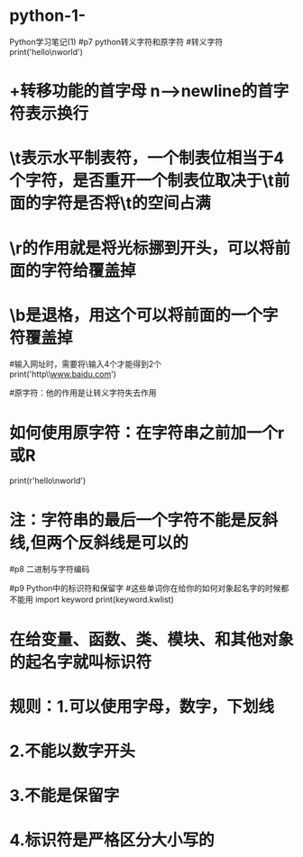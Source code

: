 # python-1-
Python学习笔记(1)
#p7 python转义字符和原字符
#转义字符
print('hello\nworld')
# +转移功能的首字母 n-->newline的首字符表示换行
# \t表示水平制表符，一个制表位相当于4个字符，是否重开一个制表位取决于\t前面的字符是否将\t的空间占满
# \r的作用就是将光标挪到开头，可以将前面的字符给覆盖掉
# \b是退格，用这个可以将前面的一个字符覆盖掉
#输入网址时，需要将\输入4个才能得到2个\
print('http\\\\www.baidu.com')

#原字符：他的作用是让转义字符失去作用
# 如何使用原字符：在字符串之前加一个r或R
print(r'hello\nworld')
# 注：字符串的最后一个字符不能是反斜线\,但两个反斜线是可以的


#p8 二进制与字符编码


#p9 Python中的标识符和保留字
#这些单词你在给你的如何对象起名字的时候都不能用
import keyword
print(keyword.kwlist)

# 在给变量、函数、类、模块、和其他对象的起名字就叫标识符
# 规则：1.可以使用字母，数字，下划线
# 2.不能以数字开头
# 3.不能是保留字
# 4.标识符是严格区分大小写的
